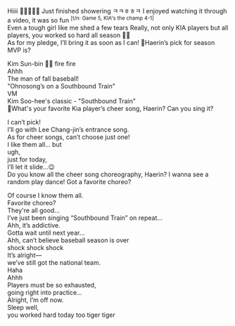 Hiiii 
🐯🐯🔥🔥🔥
Just finished showering ㅋㅋㅎㅎㅋ
I enjoyed watching it through a video, it was so fun <sup>[t/n: Game 5, KIA's the champ 4-1]</sup>  
Even a tough girl like me shed a few tears
Really, not only KIA players but all players, you worked so hard all season 🥹💕  
As for my pledge, I’ll bring it as soon as I can!
🌊Haerin’s pick for season MVP is?  

Kim Sun-bin 🥺🥺 fire fire  
Ahhh  
The man of fall baseball!  
"Ohnosong’s on a Southbound Train"  
VM  
Kim Soo-hee's classic - "Southbound Train"  
🌊What's your favorite Kia player’s cheer song, Haerin? Can you sing it?  

I can’t pick!  
I’ll go with Lee Chang-jin’s entrance song.  
As for cheer songs, can’t choose just one!  
I like them all… but  
ugh,  
just for today,  
I’ll let it slide…😉  
Do you know all the cheer song choreography, Haerin? I wanna see a random play dance! Got a favorite choreo?  

Of course I know them all.  
Favorite choreo?  
They're all good…  
I’ve just been singing “Southbound Train” on repeat...  
Ahh, it’s addictive.  
Gotta wait until next year...  
Ahh, can’t believe baseball season is over  
shock shock shock  
It’s alright—  
we’ve still got the national team.  
Haha  
Ahhh  
Players must be so exhausted,  
going right into practice…  
Alright, I’m off now.  
Sleep well,  
you worked hard today too tiger tiger

